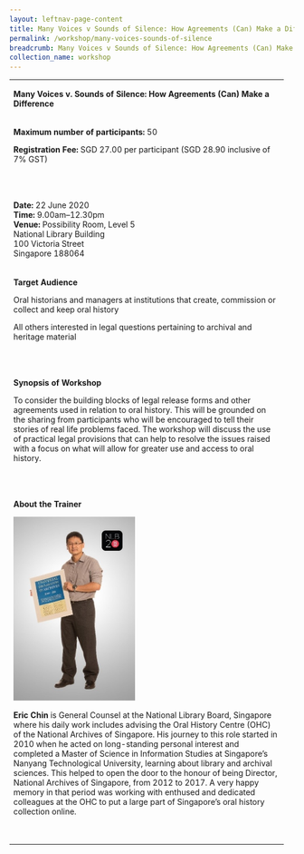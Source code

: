 ```yaml
---
layout: leftnav-page-content
title: Many Voices v Sounds of Silence: How Agreements (Can) Make a Difference
permalink: /workshop/many-voices-sounds-of-silence
breadcrumb: Many Voices v Sounds of Silence: How Agreements (Can) Make a Difference
collection_name: workshop
---
```

<table>
<tbody>
<tr>
<td width="471">
<p><strong>Many Voices v. Sounds of Silence: How Agreements (Can) Make a Difference</strong></p>
</td>
</tr>
<tr>
<td width="471">
<p><strong>Maximum number of participants: </strong>50</p>
<p><strong>Registration Fee: </strong>SGD 27.00 per participant (SGD 28.90 inclusive of 7% GST)</p>
<p>&nbsp;</p>
</td>
</tr>
<tr>
<td width="471">
<p><strong>Date: </strong>22 June 2020
<br><strong>Time: </strong>9.00am&ndash;12.30pm
<br><strong>Venue:</strong> Possibility Room, Level 5
<br>National Library Building
<br>100 Victoria Street
<br>Singapore 188064</p>
</td>
</tr>
<tr>
<td width="471">
<p><strong>Target Audience</strong></p>
<p>Oral historians and managers at institutions that create, commission or collect and keep oral history</p>
<p>All others interested in legal questions pertaining to archival and heritage material</p>
<p>&nbsp;</p>
</td>
</tr>
<tr>
<td width="471">
<p><strong>Synopsis of Workshop</strong></p>
<p>To consider the building blocks of legal release forms and other agreements used in relation to oral history.&nbsp;This will be grounded on the sharing from participants who will be encouraged to tell their stories of real life problems faced. The workshop will discuss the use of practical legal provisions that can help to resolve the issues raised with a focus on what will allow for greater use and access to oral history.</p>
<p>&nbsp;</p>
</td>
</tr>
<tr>
<td width="471">
<p><strong>About the Trainer</strong></p>
<img src="/images/ericchin.jpg" alt="Eric Chin" style="width:215px;" />
<p><strong>Eric Chin</strong> is General Counsel at the National Library Board, Singapore where his daily work includes advising the Oral History Centre (OHC) of the National Archives of Singapore. His journey to this role started in 2010 when he acted on long-standing personal interest and completed a Master of Science in Information Studies at Singapore&rsquo;s Nanyang Technological University, learning about library and archival sciences. This helped to open the door to the honour of being Director, National Archives of Singapore, from 2012 to 2017. A very happy memory in that period was working with enthused and dedicated colleagues at the OHC to put a large part of Singapore&rsquo;s oral history collection online.</p>
<p><em>&nbsp;</em></p>
</td>
</tr>
</tbody>
</table>